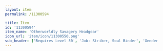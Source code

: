 ```yaml
---
layout: item
permalink: /11300594

title: Item
id: '11300594'
item_name: 'Otherworldly Savagery Headgear'
icon_url: 'item/icon/11300550.png'
sub_header: ['Requires Level 50', 'Job: Striker, Soul Binder', 'Gender: All']
---
```

